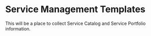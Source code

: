 # Service Management Templates

This will be a place to collect Service Catalog and Service Portfolio information.
